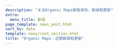 ```yaml
---
description: "关注Organic Maps新版发布、新闻和更新"
extra:
  menu_title: 新闻
page_template: news_post.html
sort_by: date
template: news/root_section.html
title: "Organic Maps：近期新闻和更新"
---
```

